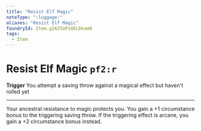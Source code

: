 ```yaml
---
title: "Resist Elf Magic"
noteType: ":luggage:"
aliases: "Resist Elf Magic"
foundryId: Item.g26Z5GPs0ELbkam0
tags:
  - Item
---
```


# Resist Elf Magic `pf2:r`

**Trigger** You attempt a saving throw against a magical effect but haven't rolled yet

* * *

Your ancestral resistance to magic protects you. You gain a +1 circumstance bonus to the triggering saving throw. If the triggering effect is arcane, you gain a +2 circumstance bonus instead.
